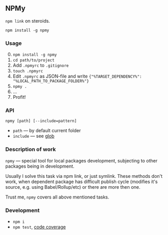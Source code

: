 NPMy
----
`npm link` on steroids.

```
npm install -g npmy
```

### Usage

 0. `npm install -g npmy`
 1. `cd path/to/project`
 2. Add `.npmyrc` to `.gitignore`
 3. `touch .npmyrc`
 4. Edit `.npmyrc` as JSON-file and write `{"%TARGET_DEPENDENCY%": "%LOCAL_PATH_TO_PACKAGE_FOLDER%"}`
 5. `npmy .`
 6. ...
 7. Profit!


### API

`npmy [path] [--include=pattern]`

 - `path` — by default current folder
 - `include` — see [glob](https://github.com/isaacs/node-glob#glob-primer)


### Description of work

`npmy` — special tool for local packages development, subjecting to other packages being in development.

Usually I solve this task via npm link, or just symlink. These methods don't work,
when dependent package has difficult publish cycle (modifies it's source, e.g. using Babel/Rollup/etc)
or there are more then one.

Trust me, `npmy` covers all above mentioned tasks.


### Development

 - `npm i`
 - `npm test`, [code coverage](./coverage/lcov-report/index.html)

